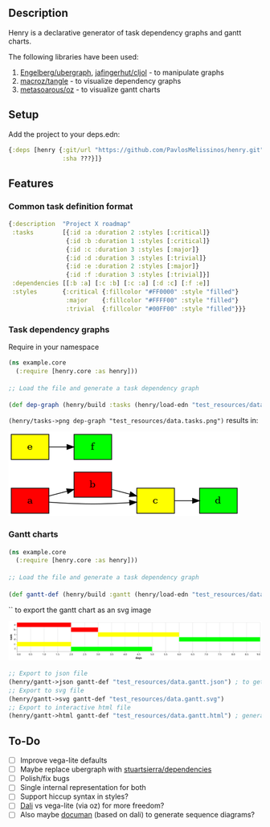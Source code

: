 ## Description

Henry is a declarative generator of task dependency graphs and gantt charts.

The following libraries have been used:

1. [Engelberg/ubergraph](https://github.com/Engelberg/ubergraph), [jafingerhut/cljol](https://github.com/jafingerhut/cljol) - to manipulate graphs
2. [macroz/tangle](https://github.com/macroz/tangle) - to visualize dependency graphs
3. [metasoarous/oz](https://github.com/metasoarous/oz) - to visualize gantt charts

## Setup

Add the project to your deps.edn:

```clojure
{:deps [henry {:git/url "https://github.com/PavlosMelissinos/henry.git"
               :sha ???}]}
```

## Features

### Common task definition format

```clojure
{:description  "Project X roadmap"
 :tasks        [{:id :a :duration 2 :styles [:critical]}
                {:id :b :duration 1 :styles [:critical]}
                {:id :c :duration 3 :styles [:major]}
                {:id :d :duration 3 :styles [:trivial]}
                {:id :e :duration 2 :styles [:major]}
                {:id :f :duration 3 :styles [:trivial]}]
 :dependencies [[:b :a] [:c :b] [:c :a] [:d :c] [:f :e]]
 :styles       {:critical {:fillcolor "#FF0000" :style "filled"}
                :major    {:fillcolor "#FFFF00" :style "filled"}
                :trivial  {:fillcolor "#00FF00" :style "filled"}}}
```

### Task dependency graphs

Require in your namespace

```clojure
(ns example.core
  (:require [henry.core :as henry]))

;; Load the file and generate a task dependency graph

(def dep-graph (henry/build :tasks (henry/load-edn "test_resources/data.edn")))
```

`(henry/tasks->png dep-graph "test_resources/data.tasks.png")` results in:

![data.tasks.png](doc/images/data.tasks.png)

### Gantt charts

```clojure
(ns example.core
  (:require [henry.core :as henry]))

;; Load the file and generate a task dependency graph

(def gantt-def (henry/build :gantt (henry/load-edn "test_resources/data.edn"))
```

`` to export the gantt chart as an svg image

![gantt chart html screenshot](doc/images/data.gantt.svg)

```clojure
;; Export to json file
(henry/gantt->json gantt-def "test_resources/data.gantt.json") ; to get a vega-lite compatible json file
;; Export to svg file
(henry/gantt->svg gantt-def "test_resources/data.gantt.svg")
;; Export to interactive html file
(henry/gantt->html gantt-def "test_resources/data.gantt.html") ; generates an interactive html document
```

## To-Do

* [ ] Improve vega-lite defaults
* [ ] Maybe replace ubergraph with [stuartsierra/dependencies]((https://github.com/metasoarous/oz))
* [ ] Polish/fix bugs
* [ ] Single internal representation for both
* [ ] Support hiccup syntax in styles?
* [ ] [Dali](https://github.com/stathissideris/dali) vs vega-lite (via oz) for more freedom?
* [ ] Also maybe [documan](https://github.com/tesni-manu/documan) (based on dali) to generate sequence diagrams?
